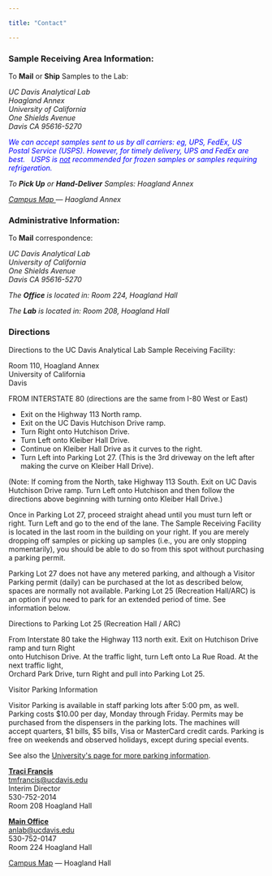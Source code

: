 ```yaml
---

title: "Contact"

---
```

<div class="col-8">
<h3>Sample Receiving Area Information:</h3>
<p>To <strong>Mail</strong> or <strong>Ship</strong> Samples to the Lab:</p>
<address>
  <p>UC Davis Analytical Lab<br />Hoagland Annex<br />University of California<br />One Shields Avenue<br />Davis CA 95616-5270</p>
      <p style="color: blue">We can accept samples sent to us by all carriers: eg, UPS, FedEx, US Postal Service (USPS).  However, for timely delivery, UPS and FedEx are best. &nbsp; USPS is <u><i>not</i></u> recommended for frozen samples or samples requiring refrigeration.</p>
  <p>To <strong>Pick Up</strong> or <strong>Hand-Deliver</strong> Samples: Hoagland Annex</p>
  <p><a href="http://campusmap.ucdavis.edu/?b=81" target="_blank">Campus Map </a><span class="external-link">— Haogland Annex
  </p>
</address>
<h3>Administrative Information:</h3>
<p>To <strong>Mail</strong> correspondence:</p>
<address>
  <p>UC Davis Analytical Lab<br />University of California<br />One Shields Avenue<br />Davis CA 95616-5270</p>
  <p>The <strong>Office</strong> is located in: Room 224, Hoagland Hall</p>
  <p>The <strong>Lab</strong> is located in: Room 208, Hoagland Hall</p>
</address>
<h3>Directions</h3>
<p>Directions to the UC Davis Analytical Lab Sample Receiving Facility:</p>
<p>Room 110, Hoagland Annex<br />University of California<br />Davis</p>
<p>FROM INTERSTATE 80 (directions are the same from I-80 West or East)</p>
<ul>
    <li>Exit on the Highway 113 North ramp.</li>
    <li>Exit on the UC Davis Hutchison Drive ramp.</li>
    <li>Turn Right onto Hutchison Drive.</li>
    <li>Turn Left onto Kleiber Hall Drive.</li>
    <li>Continue on Kleiber Hall Drive as it curves to the right.</li>
    <li>Turn Left into Parking Lot 27. (This is the 3rd driveway on the left after making the curve on Kleiber Hall Drive).</li>
</ul>
<p>(Note: If coming from the North, take Highway 113 South. Exit on UC Davis Hutchison Drive ramp. Turn Left onto Hutchison and then follow the directions above beginning with turning onto Kleiber Hall Drive.)</p>
<p>Once in Parking Lot 27, proceed straight ahead until you must turn left or right. Turn Left and go to the end of the lane. The Sample Receiving Facility is located in the last room in the building on your right. If you are merely dropping off samples or picking up samples (i.e., you are only stopping momentarily), you should be able to do so from this spot without purchasing a parking permit.</p>
<p>Parking Lot 27 does not have any metered parking, and although a Visitor Parking permit (daily) can be purchased at the lot as described below, spaces are normally not available. Parking Lot 25 (Recreation Hall/ARC) is an option if you need to park for an extended period of time. See information below.</p>
<p>Directions to Parking Lot 25 (Recreation Hall / ARC)</p>
<p>From Interstate 80 take the Highway 113 north exit. Exit on Hutchison Drive ramp and turn Right<br />onto Hutchison Drive. At the traffic light, turn Left onto La Rue Road. At the next traffic light,<br />Orchard Park Drive, turn Right and pull
    into Parking Lot 25.</p>
<p>Visitor Parking Information</p>
<p>Visitor Parking is available in staff parking lots after 5:00 pm, as well.<br />Parking costs $10.00 per day, Monday through Friday. Permits may be purchased from the dispensers in the parking lots. The machines will accept quarters, $1 bills, $5 bills, Visa or MasterCard credit cards. Parking is free on weekends and observed holidays, except during special events.</p>
<p>See also the <a class="external-link" href="http://taps.ucdavis.edu/parking/information/visitor" target="_blank" title="UCD Visitor Parking Info">University's page for more parking information</a>.</p>
</div>
<div class="col-4">
<p><a href="mailto:tmfrancis@ucdavis.edu"><b>Traci Francis</b></a> <br><a href="mailto:tmfrancis@ucdavis.edu">tmfrancis@ucdavis.edu</a> <br>Interim Director<br>  530-752-2014<br> Room 208 Hoagland Hall</p>
<p><a href="mailto:anlab@ucdavis.edu"><b>Main Office</b></a><br><a href="mailto:anlab@ucdavis.edu">anlab@ucdavis.edu</a><br> 530-752-0147<br> Room 224 Hoagland Hall</p>
<p><a href="http://campusmap.ucdavis.edu/?b=82" target="_blank">Campus Map</a><span class="external-link"> — Hoagland Hall
  <a href="http://campusmap.ucdavis.edu/?b=82" target="_blank"><br /></a>
</p>
